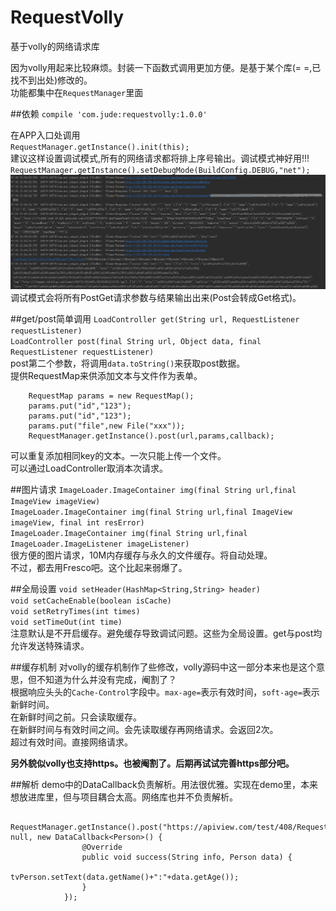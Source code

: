 # RequestVolly
基于volly的网络请求库

因为volly用起来比较麻烦。封装一下函数式调用更加方便。是基于某个库(= =,已找不到出处)修改的。  
功能都集中在`RequestManager`里面

##依赖
`compile 'com.jude:requestvolly:1.0.0'`

在APP入口处调用  
`RequestManager.getInstance().init(this);`  
建议这样设置调试模式,所有的网络请求都将排上序号输出。调试模式神好用!!!  
`RequestManager.getInstance().setDebugMode(BuildConfig.DEBUG,"net");`  
![log.png](log.png)
调试模式会将所有PostGet请求参数与结果输出出来(Post会转成Get格式)。

##get/post简单调用
`LoadController get(String url, RequestListener requestListener)`  
`LoadController post(final String url, Object data, final RequestListener requestListener)`  
post第二个参数，将调用`data.toString()`来获取post数据。  
提供RequestMap来供添加文本与文件作为表单。  

        RequestMap params = new RequestMap();
        params.put("id","123");
        params.put("id","123");
        params.put("file",new File("xxx"));
        RequestManager.getInstance().post(url,params,callback);
可以重复添加相同key的文本。一次只能上传一个文件。  
可以通过LoadController取消本次请求。

##图片请求
`ImageLoader.ImageContainer img(final String url,final ImageView imageView)`  
`ImageLoader.ImageContainer img(final String url,final ImageView imageView, final int resError)`  
`ImageLoader.ImageContainer img(final String url,final ImageLoader.ImageListener imageListener)`  
很方便的图片请求，10M内存缓存与永久的文件缓存。将自动处理。  
不过，都去用Fresco吧。这个比起来弱爆了。

##全局设置
`void setHeader(HashMap<String,String> header)`  
`void setCacheEnable(boolean isCache)`  
`void setRetryTimes(int times)`  
`void setTimeOut(int time)`  
注意默认是不开启缓存。避免缓存导致调试问题。这些为全局设置。get与post均允许发送特殊请求。  

##缓存机制 
对volly的缓存机制作了些修改，volly源码中这一部分本来也是这个意思，但不知道为什么并没有完成，阉割了？  
根据响应头头的`Cache-Control`字段中。`max-age=`表示有效时间，`soft-age=`表示新鲜时间。  
在新鲜时间之前。只会读取缓存。  
在新鲜时间与有效时间之间。会先读取缓存再网络请求。会返回2次。  
超过有效时间。直接网络请求。  

**另外貌似volly也支持https。也被阉割了。后期再试试完善https部分吧。**

##解析
demo中的DataCallback<T>负责解析。用法很优雅。实现在demo里，本来想放进库里，但与项目耦合太高。网络库也并不负责解析。  

        RequestManager.getInstance().post("https://apiview.com/test/408/RequestVolly/getPerson", null, new DataCallback<Person>() {
                    @Override
                    public void success(String info, Person data) {
                        tvPerson.setText(data.getName()+":"+data.getAge());
                    }
                });


